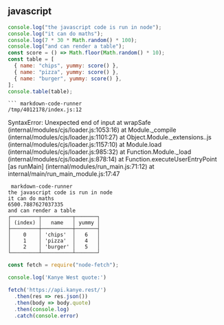 ## javascript

``` js
console.log("the javascript code is run in node");
console.log("it can do maths");
console.log(7 * 30 * Math.random() * 100);
console.log("and can render a table");
const score = () => Math.floor(Math.random() * 10);
const table = [
  { name: "chips", yummy: score() },
  { name: "pizza", yummy: score() },
  { name: "burger", yummy: score() },
];
console.table(table);
```
```
``` markdown-code-runner
/tmp/4012178/index.js:12
```
   

SyntaxError: Unexpected end of input
    at wrapSafe (internal/modules/cjs/loader.js:1053:16)
    at Module._compile (internal/modules/cjs/loader.js:1101:27)
    at Object.Module._extensions..js (internal/modules/cjs/loader.js:1157:10)
    at Module.load (internal/modules/cjs/loader.js:985:32)
    at Function.Module._load (internal/modules/cjs/loader.js:878:14)
    at Function.executeUserEntryPoint [as runMain] (internal/modules/run_main.js:71:12)
    at internal/main/run_main_module.js:17:47

```
 markdown-code-runner
the javascript code is run in node
it can do maths
6500.7887627037335
and can render a table
┌─────────┬──────────┬───────┐
│ (index) │   name   │ yummy │
├─────────┼──────────┼───────┤
│    0    │ 'chips'  │   6   │
│    1    │ 'pizza'  │   4   │
│    2    │ 'burger' │   5   │
└─────────┴──────────┴───────┘

```



``` js
const fetch = require("node-fetch");

console.log('Kanye West quote:')

fetch('https://api.kanye.rest/')
  .then(res => res.json())
  .then(body => body.quote)
  .then(console.log)
  .catch(console.error)
```

<!-- markdown-code-runner
  {
    "dependencies": [
      "node-fetch"
    ]
  }
-->

